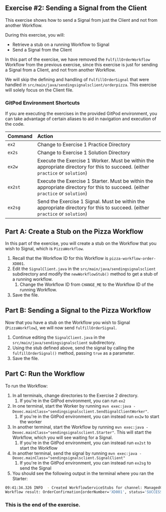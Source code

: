 ## Exercise #2: Sending a Signal from the Client

This exercise shows how to send a Signal from just the Client and not from another Workflow.

During this exercise, you will:

- Retrieve a stub on a running Workflow to Signal
- Send a Signal from the Client

In this part of the exercise, we have removed the `FulfillOrderWorkflow` Workflow from the previous exercise, since this exercise is just for sending a Signal from a Client, and not from another Workflow.

We will skip the defining and handling of `FulfillOrderSignal` that were handled in `src/main/java/sendingsignalsclient/orderpizza`. This exercise will solely focus on the Client file.

### GitPod Environment Shortcuts

If you are executing the exercises in the provided GitPod environment, you
can take advantage of certain aliases to aid in navigation and execution of
the code.

| Command | Action                                                                                                                             |
| :------ | :--------------------------------------------------------------------------------------------------------------------------------- |
| `ex2`   | Change to Exercise 1 Practice Directory                                                                                            |
| `ex2s`  | Change to Exercise 1 Solution Directory                                                                                            |
| `ex2w`  | Execute the Exercise 1 Worker. Must be within the appropriate directory for this to succeed. (either `practice` or `solution`)     |
| `ex2st` | Execute the Exercise 1 Starter. Must be within the appropriate directory for this to succeed. (either `practice` or `solution`)    |
| `ex2sg` | Send the Exercise 1 Signal. Must be within the appropriate directory for this to succeed. (either `practice` or `solution`) |


## Part A: Create a Stub on the Pizza Workflow

In this part of the exercise, you will create a stub on the Workflow that you wish to Signal, which is `PizzaWorkflow`.

1. Recall that the Workflow ID for this Workflow is `pizza-workflow-order-XD001`.
1. Edit the `SignalClient.java` in the `src/main/java/sendingsignalsclient` subdirectory and modify the `newWorkflowStub()` method to get a stub of a running workflow.
   1. Change the Workflow ID from `CHANGE_ME` to the Workflow ID of the running Workflow.
1. Save the file.

## Part B: Sending a Signal to the Pizza Workflow

Now that you have a stub on the Workflow you wish to Signal (`PizzaWorkflow`), we will now send `fulfillOrderSignal`.

1. Continue editing the `SignalClient.java` in the `src/main/java/sendingsignalsclient` subdirectory.
1. Using the stub defined above, send the signal by calling the `fulfillOrderSignal()` method, passing `true` as a parameter.
1. Save the file.


## Part C: Run the Workflow

To run the Workflow:

1. In all terminals, change directories to the Exercise 2 directory.
   1. If you're in the GitPod environment, you can run `ex2`
1. In one terminal, start the Worker by running `mvn exec:java -Dexec.mainClass="sendingsignalsclient.SendSignalClientWorker"`.
   1. If you're in the GitPod environment, you can instead run `ex2w` to start the worker
1. In another terminal, start the Workflow by running `mvn exec:java -Dexec.mainClass="sendingsignalsclient.Starter"`. This will start the Workflow, which you will see waiting for a Signal.
   1. If you're in the GitPod environment, you can instead run `ex2st` to start the Workflow
1. In another terminal, send the signal by running `mvn exec:java -Dexec.mainClass="sendingsignalsclient.SignalClient"`
   1. If you're in the GitPod environment, you can instead run `ex2sg` to send the Signal
1. You should see the following output in the terminal where you ran the Starter:

```bash
09:41:34.326 INFO  - Created WorkflowServiceStubs for channel: ManagedChannelOrphanWrapper{delegate=ManagedChannelImpl{logId=1, target=127.0.0.1:7233}}
Workflow result: OrderConfirmation{orderNumber='XD001', status='SUCCESS', confirmationNumber='P24601', billingTimestamp=1712500897, amount=3500}
```

### This is the end of the exercise.
